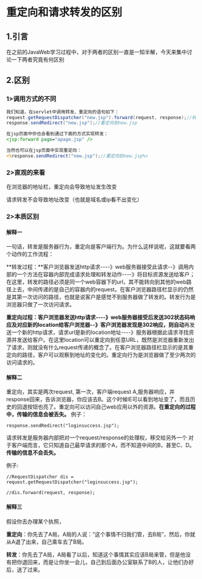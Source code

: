 # 重定向和请求转发的区别

## 1.引言

在之前的JavaWeb学习过程中，对于两者的区别一直是一知半解，今天来集中讨论一下两者究竟有何区别

## 2.区别

### 1>调用方式的不同

```java
我们知道，在servlet中调用转发、重定向的语句如下：
request.getRequestDispatcher("new.jsp").forward(request, response);//转发到new.jsp
response.sendRedirect("new.jsp");//重定向到new.jsp
```

```jsp
在jsp页面中你也会看到通过下面的方式实现转发：
<jsp:forward page="apage.jsp" />

当然也可以在jsp页面中实现重定向：
<%response.sendRedirect("new.jsp");//重定向到new.jsp%>
```

### 2>直观的来看

在浏览器的地址栏，重定向会导致地址发生改变

请求转发不会导致地址改变（也就是域名或ip看不出变化）

### 2>本质区别

#### 解释一


一句话，转发是服务器行为，重定向是客户端行为。为什么这样说呢，这就要看两个动作的工作流程：

**转发过程：**客户浏览器发送http请求----》web服务器接受此请求--》调用内部的一个方法在容器内部完成请求处理和转发动作----》将目标资源发送给客户；在这里，转发的路径必须是同一个web容器下的url，其不能转向到其他的web路径上去，中间传递的是自己的容器内的request。在客户浏览器路径栏显示的仍然是其第一次访问的路径，也就是说客户是感觉不到服务器做了转发的。转发行为是浏览器只做了一次访问请求。

**重定向过程：**客户浏览器发送http请求----》web服务器接受后发送302状态码响应及对应新的location给客户浏览器--》客户浏览器发现是302响应，则**自动**再发送一个新的http请求，请求url是新的location地址----》服务器根据此请求寻找资源并发送给客户。在这里location可以重定向到任意URL，既然是浏览器重新发出了请求，则就没有什么request传递的概念了。在客户浏览器路径栏显示的是其重定向的路径，客户可以观察到地址的变化的。重定向行为是浏览器做了至少两次的访问请求的。

#### 解释二

重定向，其实是两次request, 
第一次，客户端request  A,服务器响应，并response回来，告诉浏览器，你应该去B。这个时候IE可以看到地址变了，而且历史的回退按钮也亮了。重定向可以访问自己web应用以外的资源。**在重定向的过程中，传输的信息会被丢失。**
例子：

`response.sendRedirect("loginsuccess.jsp");`

请求转发是服务器内部把对一个request/response的处理权，移交给另外一个 
对于客户端而言，它只知道自己最早请求的那个A，而不知道中间的B，甚至C、D。 **传输的信息不会丢失。**

 例子:

`//RequestDispatcher dis = request.getRequestDispatcher("loginsuccess.jsp");`

`//dis.forward(request, response);`

#### 解释三

假设你去办理某个执照， 

**重定向**：你先去了A局，A局的人说：“这个事情不归我们管，去B局”，然后，你就从A退了出来，自己乘车去了B局。 

**转发**：你先去了A局，A局看了以后，知道这个事情其实应该B局来管，但是他没有把你退回来，而是让你坐一会儿，自己到后面办公室联系了B的人，让他们办好后，送了过来。